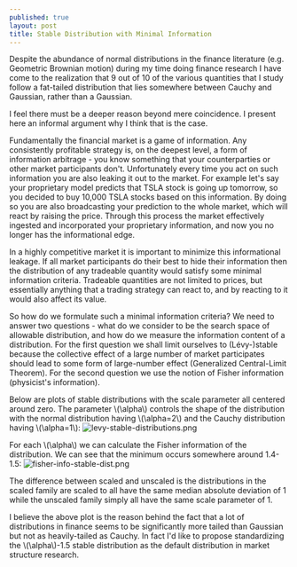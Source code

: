 ```yaml
---
published: true
layout: post
title: Stable Distribution with Minimal Information
---
```


Despite the abundance of normal distributions in the finance literature (e.g. Geometric Brownian motion) during my time doing finance research I have come to the realization that 9 out of 10 of the various quantities that I study follow a fat-tailed distribution that lies somewhere between Cauchy and Gaussian, rather than a Gaussian.

I feel there must be a deeper reason beyond mere coincidence. I present here an informal argument why I think that is the case.

Fundamentally the financial market is a game of information. Any consistently profitable strategy is, on the deepest level, a form of information arbitrage - you know something that your counterparties or other market participants don't. Unfortunately every time you act on such information you are also leaking it out to the market. For example let's say your proprietary model predicts that TSLA stock is going up tomorrow, so you decided to buy 10,000 TSLA stocks based on this information. By doing so you are also broadcasting your prediction to the whole market, which will react by raising the price. Through this process the market effectively ingested and incorporated your proprietary information, and now you no longer has the informational edge.

In a highly competitive market it is important to minimize this informational leakage. If all market participants do their best to hide their information then the distribution of any tradeable quantity would satisfy some minimal information criteria. Tradeable quantities are not limited to prices, but essentially anything that a trading strategy can react to, and by reacting to it would also affect its value. 

So how do we formulate such a minimal information criteria? We need to answer two questions - what do we consider to be the search space of allowable distribution, and how do we measure the information content of a distribution. For the first question we shall limit ourselves to (Lévy-)stable because the collective effect of a large number of market participates should lead to some form of large-number effect (Generalized Central-Limit Theorem). For the second question we use the notion of Fisher information (physicist's information).

Below are plots of stable distributions with the scale parameter all centered around zero. The parameter \\(\alpha\\) controls the shape of the distribution with the normal distribution having \\(\alpha=2\\) and the Cauchy distribution having \\(\alpha=1\\):
![levy-stable-distributions.png]({{site.baseurl}}/levy-stable-distributions.png)

For each \\(\alpha\\) we can calculate the Fisher information of the distribution. We can see that the minimum occurs somewhere around 1.4-1.5:
![fisher-info-stable-dist.png]({{site.baseurl}}/fisher-info-stable-dist.png)

The difference between scaled and unscaled is the distributions in the scaled family are scaled to all have the same median absolute deviation of 1 while the unscaled family simply all have the same scale parameter of 1.

I believe the above plot is the reason behind the fact that a lot of distributions in finance seems to be significantly more tailed than Gaussian but not as heavily-tailed as Cauchy. In fact I'd like to propose standardizing the \\(\alpha\\)-1.5 stable distribution as the default distribution in market structure research.
